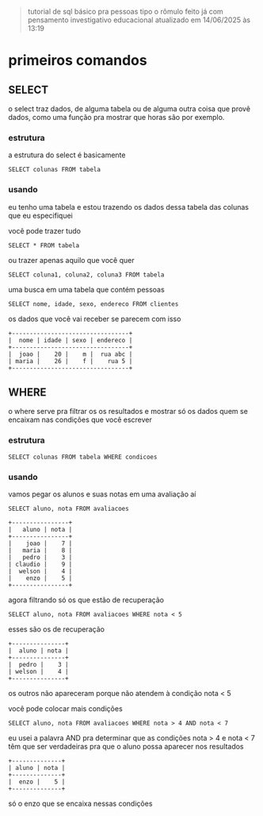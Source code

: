 > tutorial de sql básico pra pessoas tipo o rômulo
> feito já com pensamento investigativo educacional
> atualizado em 14/06/2025 às 13:19

# primeiros comandos

## SELECT

o select traz dados, de alguma tabela ou de alguma outra coisa que provê dados, como uma função pra mostrar que horas são por exemplo.

### estrutura

a estrutura do select é basicamente

`SELECT colunas FROM tabela`

### usando

eu tenho uma tabela e estou trazendo os dados dessa tabela das colunas que eu especifiquei

você pode trazer tudo

`SELECT * FROM tabela`

ou trazer apenas aquilo que você quer

`SELECT coluna1, coluna2, coluna3 FROM tabela`

uma busca em uma tabela que contém pessoas

`SELECT nome, idade, sexo, endereco FROM clientes`

os dados que você vai receber se parecem com isso

```
+---------------------------------+
|  nome | idade | sexo | endereco |
+---------------------------------+
|  joao |    20 |    m |  rua abc |
| maria |    26 |    f |    rua 5 |
+---------------------------------+
```

## WHERE

o where serve pra filtrar os os resultados e mostrar só os dados quem se encaixam nas condições que você escrever

### estrutura

`SELECT colunas FROM tabela WHERE condicoes`

### usando

vamos pegar os alunos e suas notas em uma avaliação aí

`SELECT aluno, nota FROM avaliacoes`

```
+----------------+
|   aluno | nota |
+----------------+
|    joao |    7 |
|   maria |    8 |
|   pedro |    3 |
| claudio |    9 |
|  welson |    4 |
|    enzo |    5 |
+----------------+
```

agora filtrando só os que estão de recuperação

`SELECT aluno, nota FROM avaliacoes WHERE nota < 5`

esses são os de recuperação

```
+---------------+
|  aluno | nota |
+---------------+
|  pedro |    3 |
| welson |    4 |
+---------------+
```

os outros não apareceram porque não atendem à condição nota < 5

você pode colocar mais condições

`SELECT aluno, nota FROM avaliacoes WHERE nota > 4 AND nota < 7`

eu usei a palavra AND pra determinar que as condições nota > 4 e nota < 7 têm que ser verdadeiras pra que o aluno possa aparecer nos resultados

```
+--------------+
| aluno | nota |
+--------------+
|  enzo |    5 |
+--------------+
```

só o enzo que se encaixa nessas condições
